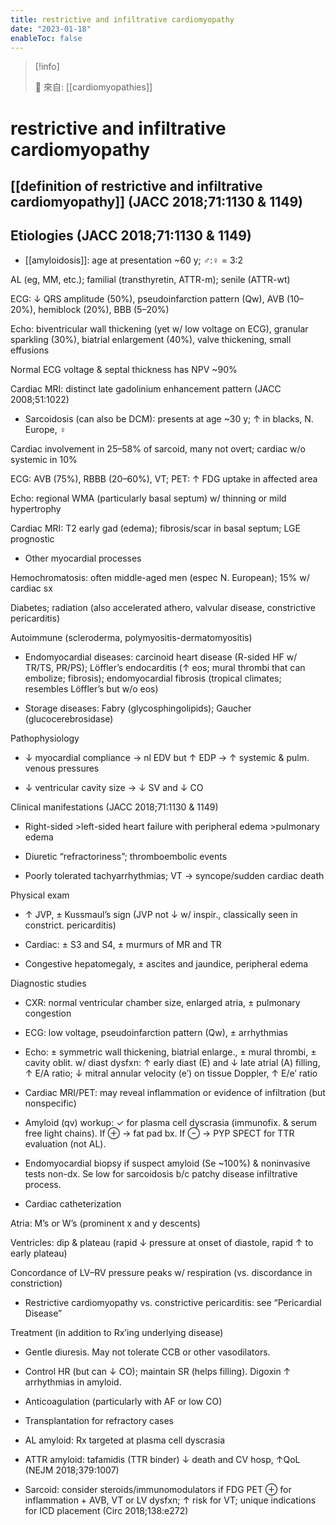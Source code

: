 ```yaml
---
title: restrictive and infiltrative cardiomyopathy
date: "2023-01-18"
enableToc: false
---
```


> [!info]
>
> 🌱 來自: [[cardiomyopathies]]

# restrictive and infiltrative cardiomyopathy

## [[definition of restrictive and infiltrative cardiomyopathy]] (JACC 2018;71:1130 & 1149)

## Etiologies (JACC 2018;71:1130 & 1149)

- [[amyloidosis]]: age at presentation ~60 y; ♂:♀ = 3:2

AL (eg, MM, etc.); familial (transthyretin, ATTR-m); senile (ATTR-wt)

ECG: ↓ QRS amplitude (50%), pseudoinfarction pattern (Qw), AVB (10–20%), hemiblock (20%), BBB (5–20%)

Echo: biventricular wall thickening (yet w/ low voltage on ECG), granular sparkling (30%), biatrial enlargement (40%), valve thickening, small effusions

Normal ECG voltage & septal thickness has NPV ~90%

Cardiac MRI: distinct late gadolinium enhancement pattern (JACC 2008;51:1022)

- Sarcoidosis (can also be DCM): presents at age ~30 y; ↑ in blacks, N. Europe, ♀

Cardiac involvement in 25–58% of sarcoid, many not overt; cardiac w/o systemic in 10%

ECG: AVB (75%), RBBB (20–60%), VT; PET: ↑ FDG uptake in affected area

Echo: regional WMA (particularly basal septum) w/ thinning or mild hypertrophy

Cardiac MRI: T2 early gad (edema); fibrosis/scar in basal septum; LGE prognostic

- Other myocardial processes

Hemochromatosis: often middle-aged men (espec N. European); 15% w/ cardiac sx

Diabetes; radiation (also accelerated athero, valvular disease, constrictive pericarditis)

Autoimmune (scleroderma, polymyositis-dermatomyositis)

- Endomyocardial diseases: carcinoid heart disease (R-sided HF w/ TR/TS, PR/PS); Löffler’s endocarditis (↑ eos; mural thrombi that can embolize; fibrosis); endomyocardial fibrosis (tropical climates; resembles Löffler’s but w/o eos)

- Storage diseases: Fabry (glycosphingolipids); Gaucher (glucocerebrosidase)

Pathophysiology

- ↓ myocardial compliance → nl EDV but ↑ EDP → ↑ systemic & pulm. venous pressures

- ↓ ventricular cavity size → ↓ SV and ↓ CO

Clinical manifestations (JACC 2018;71:1130 & 1149)

- Right-sided >left-sided heart failure with peripheral edema >pulmonary edema

- Diuretic “refractoriness”; thromboembolic events

- Poorly tolerated tachyarrhythmias; VT → syncope/sudden cardiac death

Physical exam

- ↑ JVP, ± Kussmaul’s sign (JVP not ↓ w/ inspir., classically seen in constrict. pericarditis)

- Cardiac: ± S3 and S4, ± murmurs of MR and TR

- Congestive hepatomegaly, ± ascites and jaundice, peripheral edema

Diagnostic studies

- CXR: normal ventricular chamber size, enlarged atria, ± pulmonary congestion

- ECG: low voltage, pseudoinfarction pattern (Qw), ± arrhythmias

- Echo: ± symmetric wall thickening, biatrial enlarge., ± mural thrombi, ± cavity oblit. w/ diast dysfxn: ↑ early diast (E) and ↓ late atrial (A) filling, ↑ E/A ratio; ↓ mitral annular velocity (e′) on tissue Doppler, ↑ E/e′ ratio

- Cardiac MRI/PET: may reveal inflammation or evidence of infiltration (but nonspecific)

- Amyloid (qv) workup: ✓ for plasma cell dyscrasia (immunofix. & serum free light chains). If ⊕ → fat pad bx. If ⊖ → PYP SPECT for TTR evaluation (not AL).

- Endomyocardial biopsy if suspect amyloid (Se ~100%) & noninvasive tests non-dx. Se low for sarcoidosis b/c patchy disease infiltrative process.

- Cardiac catheterization

Atria: M’s or W’s (prominent x and y descents)

Ventricles: dip & plateau (rapid ↓ pressure at onset of diastole, rapid ↑ to early plateau)

Concordance of LV–RV pressure peaks w/ respiration (vs. discordance in constriction)

- Restrictive cardiomyopathy vs. constrictive pericarditis: see “Pericardial Disease”

Treatment (in addition to Rx’ing underlying disease)

- Gentle diuresis. May not tolerate CCB or other vasodilators.

- Control HR (but can ↓ CO); maintain SR (helps filling). Digoxin ↑ arrhythmias in amyloid.

- Anticoagulation (particularly with AF or low CO)

- Transplantation for refractory cases

- AL amyloid: Rx targeted at plasma cell dyscrasia

- ATTR amyloid: tafamidis (TTR binder) ↓ death and CV hosp, ↑QoL (NEJM 2018;379:1007)

- Sarcoid: consider steroids/immunomodulators if FDG PET ⊕ for inflammation + AVB, VT or LV dysfxn; ↑ risk for VT; unique indications for ICD placement (Circ 2018;138:e272)
